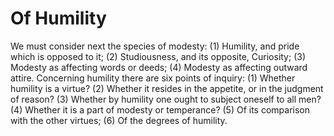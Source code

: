 # Of Humility

We must consider next the species of modesty: (1) Humility, and pride which is opposed to it; (2) Studiousness, and its opposite, Curiosity; (3) Modesty as affecting words or deeds; (4) Modesty as affecting outward attire.  Concerning humility there are six points of inquiry:
(1) Whether humility is a virtue?
(2) Whether it resides in the appetite, or in the judgment of reason?
(3) Whether by humility one ought to subject oneself to all men?
(4) Whether it is a part of modesty or temperance?
(5) Of its comparison with the other virtues;
(6) Of the degrees of humility.